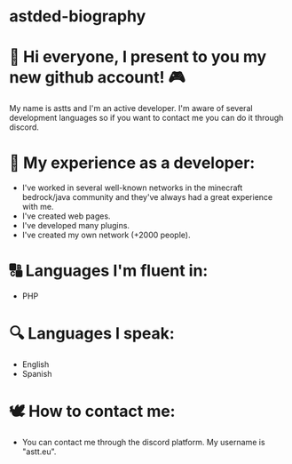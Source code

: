 # astded-biography

# 📂 Hi everyone, I present to you my new github account! 🎮

My name is astts and I'm an active developer. I'm aware of several development languages ​​so if you want to contact me you can do it through discord.

# 👀 My experience as a developer:
- I've worked in several well-known networks in the minecraft bedrock/java community and they've always had a great experience with me.
- I've created web pages.
- I've developed many plugins.
- I've created my own network (+2000 people).

# 🔠 Languages ​​I'm fluent in:
- PHP

# 🔍 Languages I speak:
- English
- Spanish

# 🕊️ How to contact me:
- You can contact me through the discord platform. My username is "astt.eu".
